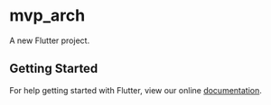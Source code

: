 # mvp_arch

A new Flutter project.

## Getting Started

For help getting started with Flutter, view our online
[documentation](https://flutter.io/).
